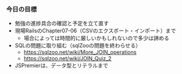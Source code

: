 ### 今日の目標
- 勉強の進捗具合の確認と予定を立て直す
- 現場RailsのChapter07-06（CSVのエクスポート・インポート）まで
  - 場合によっては時間的に厳しいかもしれないので多少は諦める
- SQLの問題に取り組む（sqlZooの問題を終わらせる）
  - https://sqlzoo.net/wiki/More_JOIN_operations
  - https://sqlzoo.net/wiki/JOIN_Quiz_2
- JSPremierは、データ型とリテラルまで